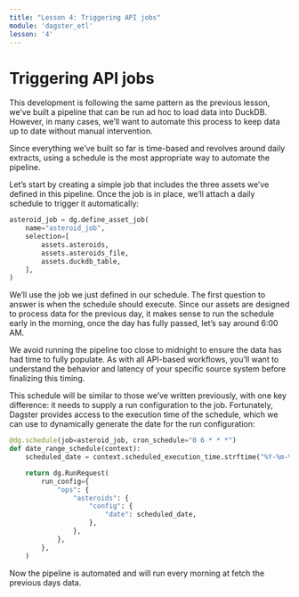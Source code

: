 ```yaml
---
title: "Lesson 4: Triggering API jobs"
module: 'dagster_etl'
lesson: '4'
---
```


# Triggering API jobs

This development is following the same pattern as the previous lesson, we’ve built a pipeline that can be run ad hoc to load data into DuckDB. However, in many cases, we’ll want to automate this process to keep data up to date without manual intervention.

Since everything we’ve built so far is time-based and revolves around daily extracts, using a schedule is the most appropriate way to automate the pipeline.

Let’s start by creating a simple job that includes the three assets we’ve defined in this pipeline. Once the job is in place, we’ll attach a daily schedule to trigger it automatically:

```python
asteroid_job = dg.define_asset_job(
    name="asteroid_job",
    selection=[
        assets.asteroids,
        assets.asteroids_file,
        assets.duckdb_table,
    ],
)
```

We’ll use the job we just defined in our schedule. The first question to answer is when the schedule should execute. Since our assets are designed to process data for the previous day, it makes sense to run the schedule early in the morning, once the day has fully passed, let’s say around 6:00 AM.

We avoid running the pipeline too close to midnight to ensure the data has had time to fully populate. As with all API-based workflows, you’ll want to understand the behavior and latency of your specific source system before finalizing this timing.

This schedule will be similar to those we’ve written previously, with one key difference: it needs to supply a run configuration to the job. Fortunately, Dagster provides access to the execution time of the schedule, which we can use to dynamically generate the date for the run configuration:

```python
@dg.schedule(job=asteroid_job, cron_schedule="0 6 * * *")
def date_range_schedule(context):
    scheduled_date = context.scheduled_execution_time.strftime("%Y-%m-%d")

    return dg.RunRequest(
        run_config={
            "ops": {
                "asteroids": {
                    "config": {
                        "date": scheduled_date,
                    },
                },
            },
        },
    )
```

Now the pipeline is automated and will run every morning at fetch the previous days data.